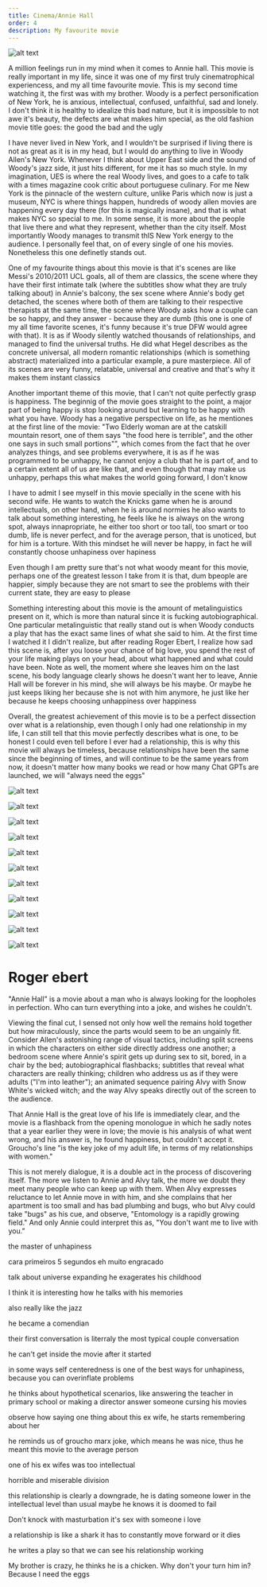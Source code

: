 ```yaml
---
title: Cinema/Annie Hall
order: 4
description: My favourite movie
---
```


![alt text](image.png)

A million feelings run in my mind when it comes to Annie hall. This movie is really important in my life, since it was one of
my first truly cinematrophical experiencess, and my all time favourite movie.
This is my second time watching it, the first was with my brother.
Woody is a perfect personification of New York, he is anxious, intellectual,
confused, unfaithful, sad and lonely. I don't think it is healthy to idealize
this bad nature, but it is impossible to not awe it's beauty, the defects
are what makes him special, as the old fashion movie title goes: the good the bad and the ugly

I have never lived in New York, and I wouldn't be surprised if living
there is not as great as it is in my head, but I would do anything
to live in Woody Allen's New York. Whenever I think about Upper East side and the sound of Woody's jazz
side, it just hits different, for me it has so much style. In my imagination,
UES is where the real Woody lives, and goes to a cafe to talk with a times magazine
cook critic about portuguese culinary. For me New York is the pinnacle
of the western culture, unlike Paris which now is just a museum,
NYC is where things happen, hundreds of woody allen movies are happening
every day there (for this is magically insane), and that is what makes NYC so special to me.
In some sense, it is more about the people that live there
and what they represent, whether than the city itself.
Most importantly Woody manages to transmit thIS New York energy to
the audience. I personally feel that, on of every single of one his movies.
Nonetheless this one definetly stands out.

One of my favourite things about this movie is that it's
scenes are like Messi's 2010/2011 UCL goals, all of them
are classics, the scene where they have their first intimate talk (where the subtitles show what they are truly talking about)
in Annie's balcony, the sex scene where Annie's body get detached, the
scenes where both of them are talking to their respective therapists at the same time,
the scene where Woody asks how a couple can be so happy, and they answer -
because they are dumb (this one is one of my all time favorite scenes, it's funny because it's true DFW would agree with that). It is as if Woody silently watched thousands of relationships, and managed
to find the universal truths. He did what Hegel describes as the concrete universal, all modern romantic relationships (which is something abstract) materialized into a particular example, a pure masterpiece. All of its scenes are very funny,
relatable, universal and creative and that's why it makes them instant classics

Another important theme of this movie, that I can't not quite perfectly grasp is happiness.
The beginnig of the movie goes straight to the point, a major part of being
happy is stop looking around but learning to be happy with what you have.
Woody has a negative perspective on life, as he mentiones at the first line of the movie: "Two Elderly
woman are at the catskill mountain resort, one of them says "the food here is
terrible", and the other one says in such small portions"", which comes from
the fact that he over analyzes things, and see problems everywhere, it is
as if he was programmed to be unhappy, he cannot enjoy a club that he is part
of, and to a certain extent all of us are like that, and even though that
may make us unhappy, perhaps this what makes the world going forward, I don't know

I have to admit I see myself in this movie specially in the scene with his
second wife. He wants to watch the Knicks game when he is around intellectuals, on other hand, when he is around
normies he also wants to talk about something interesting, he feels like he is always on the
wrong spot, always innapropriate, he either too short or too tall, too smart or too
dumb, life is never perfect, and for the average person, that is unoticed, but
for him is a torture. With this mindset he will never be happy, in fact he will
constantly choose unhapiness over hapiness

Even though I am pretty sure that's not what woody meant for this movie, perhaps
one of the greatest lesson I take from it is that, dum bpeople are happier, simply
because they are not smart to see the problems with their current state, they
are easy to please

Something interesting about this movie is the amount of metalinguistics present
on it, which is more than natural since it is fucking autobiographical. One particular
metalinguistic that really stand out is when Woody conducts a play
that has the exact same lines of what she said to him. At the first time I watched
it I didn't realize, but after reading Roger Ebert, I realize how sad this scene is,
after you loose your chance of big love, you spend the rest of your life making
plays on your head, about what happened and what could have been.
Note as well, the moment where she leaves him on the last scene, his body language
clearly shows he doesn't want her to leave, Annie Hall will be forever in his mind,
she will always be his maybe. Or maybe he just keeps liking her because she is not with him
anymore, he just like her because he keeps choosing unhappiness over happiness

Overall, the greatest achievement of this movie is to be a perfect dissection
over what is a relationship, even though I only had one relationship
in my life, I can still tell that this movie perfectly describes
what is one, to be honest I could even tell before
I ever had a relationship, this is why this movie will always be
timeless, because relationships have been the same since the beginning
of times, and will continue to be the same years from now, it doesn't
matter how many books we read or how many Chat GPTs are launched, 
we will "always need the eggs"

![alt text](1.png)

![alt text](2.png)

![alt text](4.png)

![alt text](5.png)

![alt text](6.png)

![alt text](7.png)

![alt text](9.jpeg)

![alt text](10.jpg)

![alt text](11.jpg)

![alt text](12.jpeg)

![alt text](13.jpg)

# Roger ebert

"Annie Hall" is a movie about a man who is always looking for the loopholes in perfection. Who can turn everything into a joke, and wishes he couldn't.

Viewing the final cut, I sensed not only how well the remains hold together but how miraculously, since the parts would seem to be an ungainly fit. Consider Allen's astonishing range of visual tactics, including split screens in which the characters on either side directly address one another; a bedroom scene where Annie's spirit gets up during sex to sit, bored, in a chair by the bed; autobiographical flashbacks; subtitles that reveal what characters are really thinking; children who address us as if they were adults ("I'm into leather"); an animated sequence pairing Alvy with Snow White's wicked witch; and the way Alvy speaks directly out of the screen to the audience.

That Annie Hall is the great love of his life is immediately clear, and the movie is a flashback from the opening monologue in which he sadly notes that a year earlier they were in love; the movie is his analysis of what went wrong, and his answer is, he found happiness, but couldn't accept it. Groucho's line "is the key joke of my adult life, in terms of my relationships with women."

This is not merely dialogue, it is a double act in the process of discovering itself. The more we listen to Annie and Alvy talk, the more we doubt they meet many people who can keep up with them. When Alvy expresses reluctance to let Annie move in with him, and she complains that her apartment is too small and has bad plumbing and bugs, who but Alvy could take "bugs" as his cue, and observe, "Entomology is a rapidly growing field." And only Annie could interpret this as, "You don't want me to live with you."


the master of unhapiness

cara primeiros 5 segundos eh muito engracado

talk about universe expanding
he exagerates his childhood

I think it is interesting how he talks with his memories

also really like the jazz

he became a comendian

their first conversation is literraly the most typical couple conversation

he can't get inside the movie after it started

in some ways self centeredness is one of the best ways for unhapiness, because you can overinflate problems

he thinks about hypothetical scenarios, like answering the teacher in primary school or making a director
answer someone cursing his movies

observe how saying one thing about this ex wife, he starts remembering about her

he reminds us of groucho marx joke, which means he was nice, thus he meant this movie to the average person

one of his ex wifes was too intellectual

horrible and miserable division

this relationship is clearly a downgrade, he is dating someone lower in the intellectual level than usual
maybe he knows it is doomed to fail

Don't knock with masturbation it's sex with someone i love

a relationship is like a shark it has to constantly move forward or it dies

he writes a play so that we can see his relationship working

My brother is crazy, he thinks he is a chicken. Why don't your turn him in?
Because I need the eggs